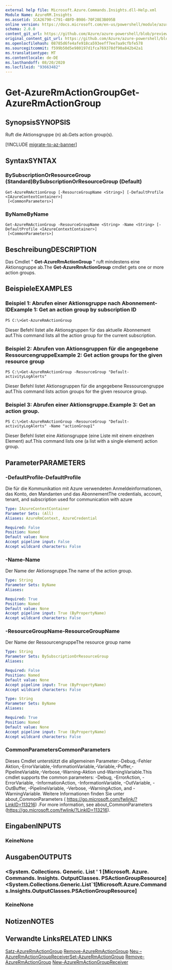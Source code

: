 ```yaml
---
external help file: Microsoft.Azure.Commands.Insights.dll-Help.xml
Module Name: AzureRM.Insights
ms.assetid: 1CA26790-C791-4BFD-B986-70F28E3B095B
online version: https://docs.microsoft.com/en-us/powershell/module/azurerm.insights/get-azurermactiongroup
schema: 2.0.0
content_git_url: https://github.com/Azure/azure-powershell/blob/preview/src/ResourceManager/Insights/Commands.Insights/help/Get-AzureRmActionGroup.md
original_content_git_url: https://github.com/Azure/azure-powershell/blob/preview/src/ResourceManager/Insights/Commands.Insights/help/Get-AzureRmActionGroup.md
ms.openlocfilehash: 08785d6fe4afe918ca593eeff7ee7aa9cfbfe578
ms.sourcegitcommit: f599b50d5e980197d1fca769378df90a842b42a1
ms.translationtype: MT
ms.contentlocale: de-DE
ms.lasthandoff: 08/20/2020
ms.locfileid: "93663482"
---
```

# <span data-ttu-id="fdef9-101">Get-AzureRmActionGroup</span><span class="sxs-lookup"><span data-stu-id="fdef9-101">Get-AzureRmActionGroup</span></span>

## <span data-ttu-id="fdef9-102">Synopsis</span><span class="sxs-lookup"><span data-stu-id="fdef9-102">SYNOPSIS</span></span>
<span data-ttu-id="fdef9-103">Ruft die Aktionsgruppe (n) ab.</span><span class="sxs-lookup"><span data-stu-id="fdef9-103">Gets action group(s).</span></span>

[!INCLUDE [migrate-to-az-banner](../../includes/migrate-to-az-banner.md)]

## <span data-ttu-id="fdef9-104">Syntax</span><span class="sxs-lookup"><span data-stu-id="fdef9-104">SYNTAX</span></span>

### <span data-ttu-id="fdef9-105">BySubscriptionOrResourceGroup (Standard)</span><span class="sxs-lookup"><span data-stu-id="fdef9-105">BySubscriptionOrResourceGroup (Default)</span></span>
```
Get-AzureRmActionGroup [-ResourceGroupName <String>] [-DefaultProfile <IAzureContextContainer>]
 [<CommonParameters>]
```

### <span data-ttu-id="fdef9-106">ByName</span><span class="sxs-lookup"><span data-stu-id="fdef9-106">ByName</span></span>
```
Get-AzureRmActionGroup -ResourceGroupName <String> -Name <String> [-DefaultProfile <IAzureContextContainer>]
 [<CommonParameters>]
```

## <span data-ttu-id="fdef9-107">Beschreibung</span><span class="sxs-lookup"><span data-stu-id="fdef9-107">DESCRIPTION</span></span>
<span data-ttu-id="fdef9-108">Das Cmdlet " **Get-AzureRmActionGroup** " ruft mindestens eine Aktionsgruppe ab.</span><span class="sxs-lookup"><span data-stu-id="fdef9-108">The **Get-AzureRmActionGroup** cmdlet gets one or more action groups.</span></span>

## <span data-ttu-id="fdef9-109">Beispiele</span><span class="sxs-lookup"><span data-stu-id="fdef9-109">EXAMPLES</span></span>

### <span data-ttu-id="fdef9-110">Beispiel 1: Abrufen einer Aktionsgruppe nach Abonnement-ID</span><span class="sxs-lookup"><span data-stu-id="fdef9-110">Example 1: Get an action group by subscription ID</span></span>
```
PS C:\>Get-AzureRmActionGroup
```

<span data-ttu-id="fdef9-111">Dieser Befehl listet alle Aktionsgruppen für das aktuelle Abonnement auf.</span><span class="sxs-lookup"><span data-stu-id="fdef9-111">This command lists all the action group for the current subscription.</span></span>

### <span data-ttu-id="fdef9-112">Beispiel 2: Abrufen von Aktionsgruppen für die angegebene Ressourcengruppe</span><span class="sxs-lookup"><span data-stu-id="fdef9-112">Example 2: Get action groups for the given resource group</span></span>
```
PS C:\>Get-AzureRmActionGroup -ResourceGroup "Default-activityLogAlerts"
```

<span data-ttu-id="fdef9-113">Dieser Befehl listet Aktionsgruppen für die angegebene Ressourcengruppe auf.</span><span class="sxs-lookup"><span data-stu-id="fdef9-113">This command lists action groups for the given resource group.</span></span>

### <span data-ttu-id="fdef9-114">Beispiel 3: Abrufen einer Aktionsgruppe.</span><span class="sxs-lookup"><span data-stu-id="fdef9-114">Example 3: Get an action group.</span></span>
```
PS C:\>Get-AzureRmActionGroup -ResourceGroup "Default-activityLogAlerts" -Name "actionGroup1"
```

<span data-ttu-id="fdef9-115">Dieser Befehl listet eine Aktionsgruppe (eine Liste mit einem einzelnen Element) auf.</span><span class="sxs-lookup"><span data-stu-id="fdef9-115">This command lists one (a list with a single element) action group.</span></span>

## <span data-ttu-id="fdef9-116">Parameter</span><span class="sxs-lookup"><span data-stu-id="fdef9-116">PARAMETERS</span></span>

### <span data-ttu-id="fdef9-117">-DefaultProfile</span><span class="sxs-lookup"><span data-stu-id="fdef9-117">-DefaultProfile</span></span>
<span data-ttu-id="fdef9-118">Die für die Kommunikation mit Azure verwendeten Anmeldeinformationen, das Konto, den Mandanten und das Abonnement</span><span class="sxs-lookup"><span data-stu-id="fdef9-118">The credentials, account, tenant, and subscription used for communication with azure</span></span>

```yaml
Type: IAzureContextContainer
Parameter Sets: (All)
Aliases: AzureRmContext, AzureCredential

Required: False
Position: Named
Default value: None
Accept pipeline input: False
Accept wildcard characters: False
```

### <span data-ttu-id="fdef9-119">-Name</span><span class="sxs-lookup"><span data-stu-id="fdef9-119">-Name</span></span>
<span data-ttu-id="fdef9-120">Der Name der Aktionsgruppe.</span><span class="sxs-lookup"><span data-stu-id="fdef9-120">The name of the action group.</span></span>

```yaml
Type: String
Parameter Sets: ByName
Aliases: 

Required: True
Position: Named
Default value: None
Accept pipeline input: True (ByPropertyName)
Accept wildcard characters: False
```

### <span data-ttu-id="fdef9-121">-ResourceGroupName</span><span class="sxs-lookup"><span data-stu-id="fdef9-121">-ResourceGroupName</span></span>
<span data-ttu-id="fdef9-122">Der Name der Ressourcengruppe</span><span class="sxs-lookup"><span data-stu-id="fdef9-122">The resource group name</span></span>

```yaml
Type: String
Parameter Sets: BySubscriptionOrResourceGroup
Aliases: 

Required: False
Position: Named
Default value: None
Accept pipeline input: True (ByPropertyName)
Accept wildcard characters: False
```

```yaml
Type: String
Parameter Sets: ByName
Aliases: 

Required: True
Position: Named
Default value: None
Accept pipeline input: True (ByPropertyName)
Accept wildcard characters: False
```

### <span data-ttu-id="fdef9-123">CommonParameters</span><span class="sxs-lookup"><span data-stu-id="fdef9-123">CommonParameters</span></span>
<span data-ttu-id="fdef9-124">Dieses Cmdlet unterstützt die allgemeinen Parameter:-Debug,-Fehler Aktion,-ErrorVariable,-InformationVariable,-Variable,-Puffer,-PipelineVariable,-Verbose,-Warning-Aktion und-WarningVariable.</span><span class="sxs-lookup"><span data-stu-id="fdef9-124">This cmdlet supports the common parameters: -Debug, -ErrorAction, -ErrorVariable, -InformationAction, -InformationVariable, -OutVariable, -OutBuffer, -PipelineVariable, -Verbose, -WarningAction, and -WarningVariable.</span></span> <span data-ttu-id="fdef9-125">Weitere Informationen finden Sie unter about_CommonParameters ( https://go.microsoft.com/fwlink/?LinkID=113216) .</span><span class="sxs-lookup"><span data-stu-id="fdef9-125">For more information, see about_CommonParameters (https://go.microsoft.com/fwlink/?LinkID=113216).</span></span>

## <span data-ttu-id="fdef9-126">Eingaben</span><span class="sxs-lookup"><span data-stu-id="fdef9-126">INPUTS</span></span>

### <span data-ttu-id="fdef9-127">Keine</span><span class="sxs-lookup"><span data-stu-id="fdef9-127">None</span></span>

## <span data-ttu-id="fdef9-128">Ausgaben</span><span class="sxs-lookup"><span data-stu-id="fdef9-128">OUTPUTS</span></span>

### <span data-ttu-id="fdef9-129"><System. Collections. Generic. List ' 1 [Microsoft. Azure. Commands. Insights. OutputClasses. PSActionGroupResource]</span><span class="sxs-lookup"><span data-stu-id="fdef9-129"><System.Collections.Generic.List\`1[Microsoft.Azure.Commands.Insights.OutputClasses.PSActionGroupResource]</span></span>

### <span data-ttu-id="fdef9-130">Keine</span><span class="sxs-lookup"><span data-stu-id="fdef9-130">None</span></span>

## <span data-ttu-id="fdef9-131">Notizen</span><span class="sxs-lookup"><span data-stu-id="fdef9-131">NOTES</span></span>

## <span data-ttu-id="fdef9-132">Verwandte Links</span><span class="sxs-lookup"><span data-stu-id="fdef9-132">RELATED LINKS</span></span>

<span data-ttu-id="fdef9-133">[Satz-AzureRmActionGroup](./Set-AzureRmActionGroup.md) 
 [Remove-AzureRmActionGroup](./Remove-AzureRmActionGroup.md) 
 [Neu – AzureRmActionGroupReceiver](./AzureRmActionGroupReceiver.md)</span><span class="sxs-lookup"><span data-stu-id="fdef9-133">[Set-AzureRmActionGroup](./Set-AzureRmActionGroup.md)
[Remove-AzureRmActionGroup](./Remove-AzureRmActionGroup.md)
[New-AzureRmActionGroupReceiver](./AzureRmActionGroupReceiver.md)</span></span>
